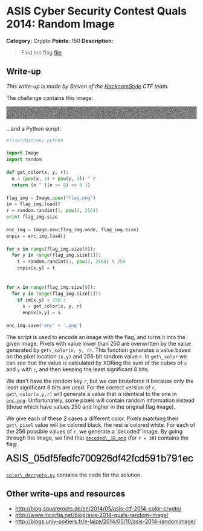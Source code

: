 # ASIS Cyber Security Contest Quals 2014: Random Image

**Category:** Crypto
**Points:** 150
**Description:**

> Find the flag
> [file](crypto_150_8f3fd5d2bacd408904b8406c19183c23)

## Write-up

_This write-up is made by Steven of the [HacknamStyle](http://hacknamstyle.net/) CTF team._

The challenge contains this image:

![](enc.png)

…and a Python script:

```python
#!/usr/bin/env python

import Image
import random

def get_color(x, y, r):
  n = (pow(x, 3) + pow(y, 3)) ^ r
  return (n ^ ((n >> 8) << 8 ))

flag_img = Image.open("flag.png")
im = flag_img.load()
r = random.randint(1, pow(2, 256))
print flag_img.size

enc_img = Image.new(flag_img.mode, flag_img.size)
enpix = enc_img.load()

for x in range(flag_img.size[0]):
  for y in range(flag_img.size[1]):
    t = random.randint(1, pow(2, 256)) % 250
    enpix[x,y] = t


for x in range(flag_img.size[0]):
  for y in range(flag_img.size[1]):
    if im[x,y] < 250 :
      s = get_color(x, y, r)
      enpix[x,y] = s

enc_img.save('enc' + '.png')
```

The script is used to encode an image with the flag, and turns it into the given image.
Pixels with value lower than 250 are overwritten by the value generated by `get\_color(x, y, r)`.
This function generates a value based on the pixel location `(x,y)` and 256-bit random value `r`.
In `get\_color` we can see that the value is calculated by XORing the sum of the cubes of `x` and `y` with `r`, and then keeping the least significant 8 bits.

We don't have the random key `r`, but we can bruteforce it because only the least significant 8 bits are used.
For the correct version of `r`, `get\_color(x,y,r)` will generate a value that is identical to the one in [`enc.png`](enc.png).
Unfortunately, some pixels will contain random information instead (those which have values 250 and higher in the original flag image).

We give each of these 2 cases a different color. Pixels matching their `get\_pixel` value will be colored black, the rest is colored white. For each of the 256 possible values of `r`, we generate a ‘decoded’ image. By going through the image, we find that [`decoded\_38.png`](decoded_38.png) (for `r = 38`) contains the flag:

![](decoded_38.png)

[`color\_decrypto.py`](color_decrypto.py) contains the code for the solution.

## Other write-ups and resources

* <http://blog.squareroots.de/en/2014/05/asis-ctf-2014-color-crypto/>
* <http://www.incertia.net/blog/asis-2014-quals-random-image/>
* <http://blogs.univ-poitiers.fr/e-laize/2014/05/10/asis-2014-randomimage/>

